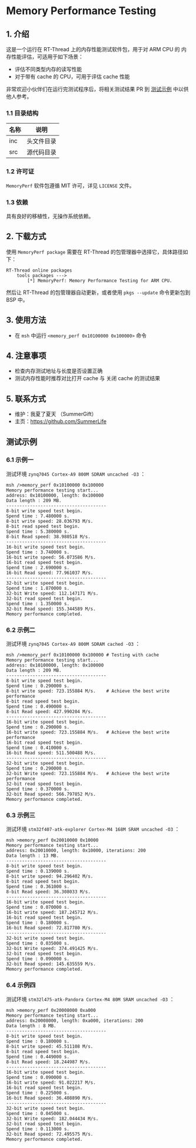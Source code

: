 # Memory Performance Testing

## 1. 介绍

这是一个运行在 RT-Thread 上的内存性能测试软件包，用于对 ARM CPU 的 内存性能评估，可适用于如下场景：

- 评估不同类型内存的读写性能
- 对于带有 cache 的 CPU，可用于评估 cache 性能

非常欢迎小伙伴们在运行完测试程序后，将相关测试结果 PR 到 [测试示例](#测试示例) 中以供他人参考。

### 1.1 目录结构

| 名称 | 说明 |
| ---- | ---- |
| inc  | 头文件目录 |
| src  | 源代码目录 |

### 1.2 许可证

`MemoryPerf` 软件包遵循 MIT 许可，详见 `LICENSE` 文件。

### 1.3 依赖

具有良好的移植性，无操作系统依赖。

## 2. 下载方式

使用 `MemoryPerf package` 需要在 RT-Thread 的包管理器中选择它，具体路径如下：

```
RT-Thread online packages
    tools packages --->
        [*] MemoryPerf: Memory Performance Testing for ARM CPU.
```

然后让 RT-Thread 的包管理器自动更新，或者使用 `pkgs --update` 命令更新包到 BSP 中。

## 3. 使用方法

- 在 `msh` 中运行  `<memory_perf 0x10100000 0x100000>` 命令

## 4. 注意事项

- 检查内存测试地址与长度是否设置正确
- 测试内存性能时推荐对比打开 cache 与 关闭 cache 的测试结果

## 5. 联系方式

* 维护：我夏了夏天 （SummerGift）
* 主页：https://github.com/SummerLife

## 测试示例

### 6.1 示例一

测试环境 `zynq7045 Cortex-A9 800M SDRAM uncached -O3` ：

```shell
msh />memory_perf 0x10100000 0x100000
Memory performance testing start...
address: 0x10100000, length: 0x100000
Data length : 209 MB.
--------------------------------------
8-bit write speed test begin.
Spend time : 7.480000 s.
8-bit write speed: 28.036793 M/s.
8-bit read speed test begin.
Spend time : 5.380000 s.
8-bit Read speed: 38.980518 M/s.
--------------------------------------
16-bit write speed test begin.
Spend time : 3.740000 s.
16-bit write speed: 56.073586 M/s.
16-bit read speed test begin.
Spend time : 2.690000 s.
16-bit Read speed: 77.961037 M/s.
--------------------------------------
32-bit write speed test begin.
Spend time : 1.870000 s.
32-bit Write speed: 112.147171 M/s.
32-bit read speed test begin.
Spend time : 1.350000 s.
32-bit Read speed: 155.344589 M/s.
Memory performance completed.
```

### 6.2 示例二

测试环境  `zynq7045 Cortex-A9 800M SDRAM cached -O3` ：

```shell
msh />memory_perf 0x10100000 0x100000 # Testing with cache
Memory performance testing start...
address: 0x10100000, length: 0x100000
Data length : 209 MB.
--------------------------------------
8-bit write speed test begin.
Spend time : 0.290000 s.
8-bit write speed: 723.155884 M/s.    # Achieve the best write performance
8-bit read speed test begin.
Spend time : 0.490000 s.
8-bit Read speed: 427.990204 M/s.
--------------------------------------
16-bit write speed test begin.
Spend time : 0.290000 s.
16-bit write speed: 723.155884 M/s.   # Achieve the best write performance
16-bit read speed test begin.
Spend time : 0.410000 s.
16-bit Read speed: 511.500488 M/s.
--------------------------------------
32-bit write speed test begin.
Spend time : 0.290000 s.
32-bit Write speed: 723.155884 M/s.   # Achieve the best write performance
32-bit read speed test begin.
Spend time : 0.370000 s.
32-bit Read speed: 566.797852 M/s.
Memory performance completed.
```

### 6.3 示例三

测试环境  `stm32f407-atk-explorer Cortex-M4 168M SRAM uncached -O3` ：

```shell
msh >memory_perf 0x20010000 0x10000
Memory performance testing start...
address: 0x20010000, length: 0x10000, iterations: 200
Data length : 13 MB.
--------------------------------------
8-bit write speed test begin.
Spend time : 0.139000 s.
8-bit write speed: 94.296402 M/s.
8-bit read speed test begin.
Spend time : 0.361000 s.
8-bit Read speed: 36.308033 M/s.
--------------------------------------
16-bit write speed test begin.
Spend time : 0.070000 s.
16-bit write speed: 187.245712 M/s.
16-bit read speed test begin.
Spend time : 0.180000 s.
16-bit Read speed: 72.817780 M/s.
--------------------------------------
32-bit write speed test begin.
Spend time : 0.035000 s.
32-bit Write speed: 374.491425 M/s.
32-bit read speed test begin.
Spend time : 0.090000 s.
32-bit Read speed: 145.635559 M/s.
Memory performance completed.
```

### 6.4 示例四

测试环境  `stm32l475-atk-Pandora Cortex-M4 80M SRAM uncached -O3` ：

```shell
msh >memory_perf 0x20008000 0xa000
Memory performance testing start...
address: 0x20008000, length: 0xa000, iterations: 200
Data length : 8 MB.
--------------------------------------
8-bit write speed test begin.
Spend time : 0.180000 s.
8-bit write speed: 45.511108 M/s.
8-bit read speed test begin.
Spend time : 0.449000 s.
8-bit Read speed: 18.244987 M/s.
--------------------------------------
16-bit write speed test begin.
Spend time : 0.090000 s.
16-bit write speed: 91.022217 M/s.
16-bit read speed test begin.
Spend time : 0.225000 s.
16-bit Read speed: 36.408890 M/s.
--------------------------------------
32-bit write speed test begin.
Spend time : 0.045000 s.
32-bit Write speed: 182.044434 M/s.
32-bit read speed test begin.
Spend time : 0.113000 s.
32-bit Read speed: 72.495575 M/s.
Memory performance completed.
```

